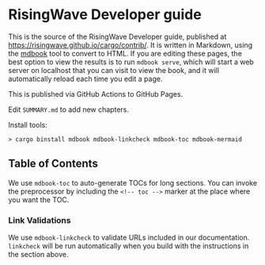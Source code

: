 # RisingWave Developer guide

This is the source of the RisingWave Developer guide, published at
<https://risingwave.github.io/cargo/contrib/>. It is written in Markdown, using
the [mdbook](https://rust-lang.github.io/mdBook/) tool to convert to HTML. If you are editing these pages, the best
option to view the results is to run `mdbook serve`, which will start a web
server on localhost that you can visit to view the book, and it will
automatically reload each time you edit a page.

This is published via GitHub Actions to GitHub Pages.


Edit `SUMMARY.md` to add new chapters.

Install tools:

```
> cargo binstall mdbook mdbook-linkcheck mdbook-toc mdbook-mermaid
```

## Table of Contents

We use `mdbook-toc` to auto-generate TOCs for long sections. You can invoke the preprocessor by
including the `<!-- toc -->` marker at the place where you want the TOC.


### Link Validations

We use `mdbook-linkcheck` to validate URLs included in our documentation.
`linkcheck` will be run automatically when you build with the instructions in the section above.
